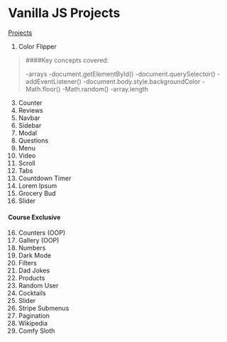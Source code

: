 # Vanilla JS Projects

[Projects](https://www.vanillajavascriptprojects.com/)

1. Color Flipper
>####Key concepts covered:
>
>-arrays
>-document.getElementById()
>-document.querySelector()
>-addEventListener()
>-document.body.style.backgroundColor
>-Math.floor()
>-Math.random()
>-array.length
3. Counter
4. Reviews
5. Navbar
6. Sidebar
7. Modal
8. Questions
9. Menu
10. Video
11. Scroll
12. Tabs
13. Countdown Timer
14. Lorem Ipsum
15. Grocery Bud
16. Slider

#### Course Exclusive

16. Counters (OOP)
17. Gallery (OOP)
18. Numbers
19. Dark Mode
20. Filters
21. Dad Jokes
22. Products
23. Random User
24. Cocktails
25. Slider
26. Stripe Submenus
27. Pagination
28. Wikipedia
29. Comfy Sloth
